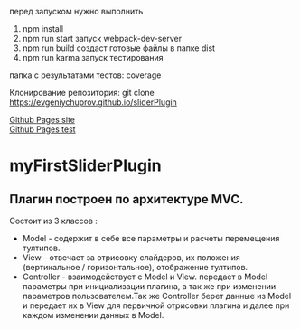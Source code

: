 перед запуском нужно выполнить

1. npm install
2. npm run start запуск webpack-dev-server
3. npm run build создаст готовые файлы в папке dist
4. npm run karma запуск тестирования

папка с результатами тестов: coverage

Клонирование репозитория: git clone https://evgeniychuprov.github.io/sliderPlugin

[Github Pages site](https://evgeniychuprov.github.io/sliderPlugin/dist/)  
[Github Pages test](https://evgeniychuprov.github.io/sliderPlugin/coverage/html/)

# myFirstSliderPlugin

## Плагин построен по архитектуре MVC.

Состоит из 3 классов :

- Model - содержит в себе все параметры и расчеты перемещения тултипов.
- View - отвечает за отрисовку слайдеров, их положения (вертикальное / горизонтальное), отображение тултипов.
- Controller - взаимодействует с Model и View. передает в Model параметры при инициализации плагина, а так же при изменении параметров пользователем.Так же Controller берет данные из Model и передает их в View для первичной отрисовки плагина и далее при каждом изменении данных в Model.
